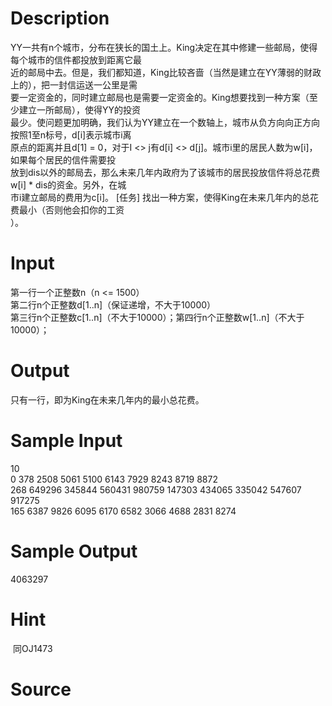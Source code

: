 
# Description

<div class="content"><div>YY一共有n个城市，分布在狭长的国土上。King决定在其中修建一些邮局，使得每个城市的信件都投放到距离它最</div>
<div>近的邮局中去。但是，我们都知道，King比较吝啬（当然是建立在YY薄弱的财政上的），把一封信运送一公里是需</div>
<div>要一定资金的，同时建立邮局也是需要一定资金的。King想要找到一种方案（至少建立一所邮局），使得YY的投资</div>
<div>最少。使问题更加明确，我们认为YY建立在一个数轴上，城市从负方向向正方向按照1至n标号，d[i]表示城市i离</div>
<div>原点的距离并且d[1] = 0，对于I &lt;&gt; j有d[i] &lt;&gt; d[j]。城市i里的居民人数为w[i]，如果每个居民的信件需要投</div>
<div>放到dis以外的邮局去，那么未来几年内政府为了该城市的居民投放信件将总花费w[i] * dis的资金。另外，在城</div>
<div>市i建立邮局的费用为c[i]。 [任务] 找出一种方案，使得King在未来几年内的总花费最小（否则他会扣你的工资</div>
<div>）。</div></div>

# Input

<div class="content"><div>第一行一个正整数n（n &lt;= 1500）</div>
<div>第二行n个正整数d[1..n]（保证递增，不大于10000）</div>
<div>第三行n个正整数c[1..n]（不大于10000）；第四行n个正整数w[1..n]（不大于10000）；</div></div>

# Output

<div class="content"><p>只有一行，即为King在未来几年内的最小总花费。</p></div>

# Sample Input

<div class="content"><span class="sampledata">10<br/>
0 378 2508 5061 5100 6143 7929 8243 8719 8872 <br/>
268 649296 345844 560431 980759 147303 434065 335042 547607 917275 <br/>
165 6387 9826 6095 6170 6582 3066 4688 2831 8274 </span></div>

# Sample Output

<div class="content"><span class="sampledata">4063297</span></div>

# Hint

<div class="content"><p></p><p> 同OJ1473</p><p></p></div>

# Source

<div class="content"><p><a href="problemset.php?search="></a></p></div>

